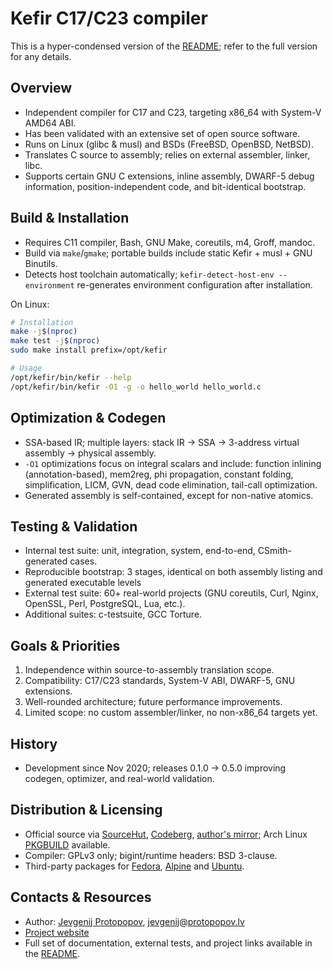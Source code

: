 # Kefir C17/C23 compiler

This is a hyper-condensed version of the [README](README.md); refer to the full
version for any details.

## Overview
* Independent compiler for C17 and C23, targeting x86_64 with System-V AMD64 ABI.
* Has been validated with an extensive set of open source software.
* Runs on Linux (glibc & musl) and BSDs (FreeBSD, OpenBSD, NetBSD).
* Translates C source to assembly; relies on external assembler, linker, libc.
* Supports certain GNU C extensions, inline assembly, DWARF-5 debug information,
  position-independent code, and bit-identical bootstrap.

## Build & Installation
* Requires C11 compiler, Bash, GNU Make, coreutils, m4, Groff, mandoc.
* Build via `make`/`gmake`; portable builds include static Kefir + musl + GNU Binutils.
* Detects host toolchain automatically; `kefir-detect-host-env --environment`
  re-generates environment configuration after installation.

On Linux:
```bash
# Installation
make -j$(nproc)
make test -j$(nproc)
sudo make install prefix=/opt/kefir

# Usage
/opt/kefir/bin/kefir --help
/opt/kefir/bin/kefir -O1 -g -o hello_world hello_world.c
```

## Optimization & Codegen
* SSA-based IR; multiple layers: stack IR -> SSA -> 3-address virtual assembly
  -> physical assembly.
* `-O1` optimizations focus on integral scalars and  include: function inlining
  (annotation-based), mem2reg, phi propagation, constant folding,
  simplification, LICM, GVN, dead code elimination, tail-call optimization.
* Generated assembly is self-contained, except for non-native atomics.

## Testing & Validation
* Internal test suite: unit, integration, system, end-to-end, CSmith-generated cases.
* Reproducible bootstrap: 3 stages, identical on both assembly listing and
  generated executable levels
* External test suite: 60+ real-world projects (GNU coreutils, Curl, Nginx,
  OpenSSL, Perl, PostgreSQL, Lua, etc.).
* Additional suites: c-testsuite, GCC Torture.

## Goals & Priorities
1. Independence within source-to-assembly translation scope.
2. Compatibility: C17/C23 standards, System-V ABI, DWARF-5, GNU extensions.
3. Well-rounded architecture; future performance improvements.
4. Limited scope: no custom assembler/linker, no non-x86_64 targets yet.

## History
* Development since Nov 2020; releases 0.1.0 -> 0.5.0 improving codegen,
  optimizer, and real-world validation.

## Distribution & Licensing
* Official source via [SourceHut](https://sr.ht/~jprotopopov/kefir/),
  [Codeberg](https://codeberg.org/jprotopopov/kefir), [author's
  mirror](http://git.protopopov.lv/kefir); Arch Linux
  [PKGBUILD](https://aur.archlinux.org/packages/kefir) available.
* Compiler: GPLv3 only; bigint/runtime headers: BSD 3-clause.
* Third-party packages for
  [Fedora](https://packages.fedoraproject.org/pkgs/kefir/kefir/),
  [Alpine](https://pkgs.alpinelinux.org/package/edge/community/x86_64/kefir) and
  [Ubuntu](https://codeberg.org/tkchia/ppa-de-rebus).

## Contacts & Resources
* Author: [Jevgenij Protopopov](https://www.protopopov.lv),
  [jevgenij@protopopov.lv](mailto:jevgenij@protopopov.lv)
* [Project website](https://kefir.protopopov.lv)
* Full set of documentation, external tests, and project links available in the
  [README](README.md).